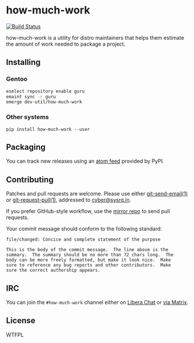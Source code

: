 <!-- SPDX-FileCopyrightText: 2024 Anna <cyber@sysrq.in> -->
<!-- SPDX-License-Identifier: CC0-1.0 -->

how-much-work
=============

[![Build Status](https://drone.tildegit.org/api/badges/CyberTaIlor/how-much-work/status.svg)](https://drone.tildegit.org/CyberTaIlor/how-much-work)

how-much-work is a utility for distro maintainers that helps them estimate the
amount of work needed to package a project.


Installing
----------

### Gentoo

```sh
eselect repository enable guru
emaint sync -r guru
emerge dev-util/how-much-work
```

### Other systems

`pip install how-much-work --user`


Packaging
---------

You can track new releases using an [atom feed][atom] provided by PyPI.

[atom]: https://pypi.org/rss/project/how-much-work/releases.xml


Contributing
------------

Patches and pull requests are welcome. Please use either [git-send-email(1)][1]
or [git-request-pull(1)][2], addressed to <cyber@sysrq.in>.

If you prefer GitHub-style workflow, use the [mirror repo][gh] to send pull
requests.

Your commit message should conform to the following standard:

```
file/changed: Concice and complete statement of the purpose

This is the body of the commit message.  The line above is the
summary.  The summary should be no more than 72 chars long.  The
body can be more freely formatted, but make it look nice.  Make
sure to reference any bug reports and other contributors.  Make
sure the correct authorship appears.
```

[1]: https://git-send-email.io/
[2]: https://git-scm.com/docs/git-request-pull
[gh]: http://github.com/cybertailor/how-much-work


IRC
---

You can join the `#how-much-work` channel either on [Libera Chat][libera] or
[via Matrix][matrix].

[libera]: https://libera.chat/
[matrix]: https://matrix.to/#/#how-much-work:sysrq.in


License
-------

WTFPL
